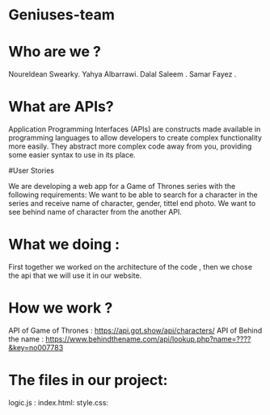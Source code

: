 # Geniuses-team


# Who are we ?

Noureldean Swearky.
Yahya Albarrawi.
Dalal Saleem .
Samar Fayez .


# What are APIs?

Application Programming Interfaces (APIs) are constructs made available in programming languages to allow developers to create complex functionality more easily. They abstract more complex code away from you, providing some easier syntax to use in its place.



#User Stories

We are developing a web app for a Game of Thrones series with the following requirements:
We want to be able to search for a character in the series and receive name of character,  gender, tittel  end photo.
We want to see behind name of character from the another API.

# What we doing :
First together we worked on the architecture of the code , then we chose the api that we will use it in our website.


# How we work ?
API of Game of Thrones : https://api.got.show/api/characters/
API of Behind the name : https://www.behindthename.com/api/lookup.php?name=????&key=no007783


# The files in our project:
logic.js :
index.html:
style.css:
